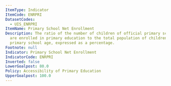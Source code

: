 ```yaml
---
ItemType: Indicator
ItemCode: ENRPRI
DatasetCodes:
  - UIS_ENRPRI
ItemName: Primary School Net Enrollment
Description: The ratio of the number of children of official primary school age who
  are enrolled in primary education to the total population of children of official
  primary school age, expressed as a percentage.
Footnote: null
Indicator: Primary School Net Enrollment
IndicatorCode: ENRPRI
Inverted: false
LowerGoalpost: 80.0
Policy: Accessibility of Primary Education
UpperGoalpost: 100.0
---
```


